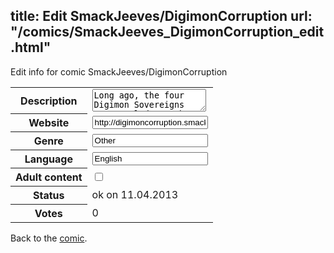 title: Edit SmackJeeves/DigimonCorruption
url: "/comics/SmackJeeves_DigimonCorruption_edit.html"
---
Edit info for comic SmackJeeves/DigimonCorruption

<form name="comic" action="http://gaepostmail.appengine.com/comic" name="post">
<table class="comicinfo">
<tr>
<th>Description</th><td><textarea name="description">Long ago, the four Digimon Sovereigns were sealed away by the traitorous Legendary Warriors, those who had once sworn to protect the Digimon. Soon after, all but one of the Royal Knights were also killed by these fallen heroes. The Legendary Warriors were executed, but the after-effects of their treason still lingered. Now, Digimon are being corrupted by the mysterious Virus Cores, and the very data making up the Digital World is falling apart. BlackWarGreymon and his mysterious master are accelerating the process. Meanwhile, the soldiers of the Daemon Corps have begun moving their own plans forward. The whole world is in a state of chaos... But legends arose in the Digital World of the DigiDestined, who would free the Digimon Sovereigns and stop the degradation of the Digital World. It is time.</textarea></td>
</tr>
<tr>
<th>Website</th><td><input type="text" name="url" value="http://digimoncorruption.smackjeeves.com/comics/"/></td>
</tr>
<tr>
<th>Genre</th><td><input type="text" name="genre" value="Other"/></td>
</tr>
<tr>
<th>Language</th><td><input type="text" name="language" value="English"/></td>
</tr>
<tr>
<th>Adult content</th><td><input type="checkbox" name="adult" value="adult" /></td>
</tr>
<tr>
<th>Status</th><td>ok on 11.04.2013</td>
</tr>
<tr>
<th>Votes</th><td>0</div></td>
</tr>
</table>
</form>

Back to the [comic](/comics/SmackJeeves_DigimonCorruption.html).
